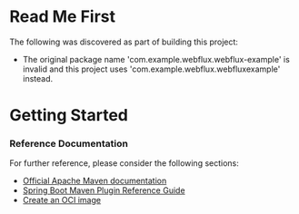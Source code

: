 # Read Me First
The following was discovered as part of building this project:

* The original package name 'com.example.webflux.webflux-example' is invalid and this project uses 'com.example.webflux.webfluxexample' instead.

# Getting Started

### Reference Documentation
For further reference, please consider the following sections:

* [Official Apache Maven documentation](https://maven.apache.org/guides/index.html)
* [Spring Boot Maven Plugin Reference Guide](https://docs.spring.io/spring-boot/docs/2.7.4/maven-plugin/reference/html/)
* [Create an OCI image](https://docs.spring.io/spring-boot/docs/2.7.4/maven-plugin/reference/html/#build-image)

